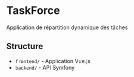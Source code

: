 # TaskForce

Application de répartition dynamique des tâches

## Structure
- `frontend/` - Application Vue.js
- `backend/` - API Symfony
